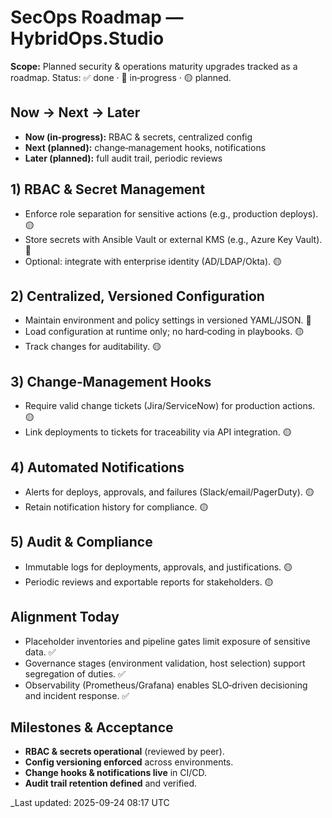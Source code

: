 # SecOps Roadmap — HybridOps.Studio

**Scope:** Planned security & operations maturity upgrades tracked as a roadmap. Status: ✅ done · 🔄 in‑progress · 🟡 planned.

## Now → Next → Later
- **Now (in‑progress):** RBAC & secrets, centralized config
- **Next (planned):** change‑management hooks, notifications
- **Later (planned):** full audit trail, periodic reviews

## 1) RBAC & Secret Management
- Enforce role separation for sensitive actions (e.g., production deploys). 🟡
- Store secrets with Ansible Vault or external KMS (e.g., Azure Key Vault). 🔄
- Optional: integrate with enterprise identity (AD/LDAP/Okta). 🟡

## 2) Centralized, Versioned Configuration
- Maintain environment and policy settings in versioned YAML/JSON. 🔄
- Load configuration at runtime only; no hard‑coding in playbooks. 🟡
- Track changes for auditability. 🟡

## 3) Change‑Management Hooks
- Require valid change tickets (Jira/ServiceNow) for production actions. 🟡
- Link deployments to tickets for traceability via API integration. 🟡

## 4) Automated Notifications
- Alerts for deploys, approvals, and failures (Slack/email/PagerDuty). 🟡
- Retain notification history for compliance. 🟡

## 5) Audit & Compliance
- Immutable logs for deployments, approvals, and justifications. 🟡
- Periodic reviews and exportable reports for stakeholders. 🟡

## Alignment Today
- Placeholder inventories and pipeline gates limit exposure of sensitive data. ✅
- Governance stages (environment validation, host selection) support segregation of duties. ✅
- Observability (Prometheus/Grafana) enables SLO‑driven decisioning and incident response. ✅

## Milestones & Acceptance
- **RBAC & secrets operational** (reviewed by peer).
- **Config versioning enforced** across environments.
- **Change hooks & notifications live** in CI/CD.
- **Audit trail retention defined** and verified.

_Last updated: 2025-09-24 08:17 UTC
